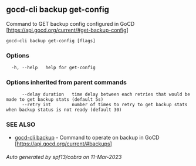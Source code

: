 ## gocd-cli backup get-config

Command to GET backup config configured in GoCD [https://api.gocd.org/current/#get-backup-config]

```
gocd-cli backup get-config [flags]
```

### Options

```
  -h, --help   help for get-config
```

### Options inherited from parent commands

```
      --delay duration   time delay between each retries that would be made to get backup stats (default 5s)
      --retry int        number of times to retry to get backup stats when backup status is not ready (default 30)
```

### SEE ALSO

* [gocd-cli backup](gocd-cli_backup.md)	 - Command to operate on backup in GoCD [https://api.gocd.org/current/#backups]

###### Auto generated by spf13/cobra on 11-Mar-2023
